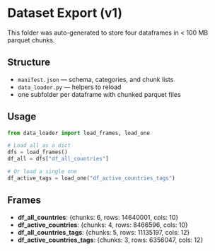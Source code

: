 # Dataset Export (v1)

This folder was auto-generated to store four dataframes in < 100 MB parquet chunks.

## Structure
- `manifest.json` — schema, categories, and chunk lists
- `data_loader.py` — helpers to reload
- one subfolder per dataframe with chunked parquet files

## Usage
```python
from data_loader import load_frames, load_one

# Load all as a dict
dfs = load_frames()
df_all = dfs["df_all_countries"]

# Or load a single one
df_active_tags = load_one("df_active_countries_tags")
```

## Frames
- **df_all_countries**: {chunks: 6, rows: 14640001, cols: 10}
- **df_active_countries**: {chunks: 4, rows: 8466596, cols: 10}
- **df_all_countries_tags**: {chunks: 5, rows: 11135197, cols: 12}
- **df_active_countries_tags**: {chunks: 3, rows: 6356047, cols: 12}
